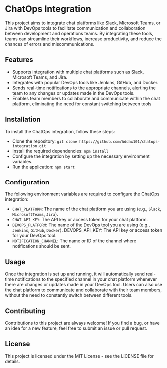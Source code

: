 # ChatOps Integration
This project aims to integrate chat platforms like Slack, Microsoft Teams, or Jira with DevOps tools to facilitate communication and collaboration between development and operations teams. By integrating these tools, teams can streamline their workflows, increase productivity, and reduce the chances of errors and miscommunications.

## Features
- Supports integration with multiple chat platforms such as Slack, Microsoft Teams, and Jira.
- Integrates with popular DevOps tools like Jenkins, GitHub, and Docker.
- Sends real-time notifications to the appropriate channels, alerting the team to any changes or updates made in the DevOps tools.
- Enables team members to collaborate and communicate within the chat platform, eliminating the need for constant switching between tools

## Installation
To install the ChatOps integration, follow these steps:

- Clone the repository: `git clone https://github.com/Addax101/chatops-integration.git`
- Install the required dependencies: `npm install`
- Configure the integration by setting up the necessary environment variables.
- Run the application: `npm start`

## Configuration
The following environment variables are required to configure the ChatOps integration:

* `CHAT_PLATFORM`: The name of the chat platform you are using (e.g., `Slack`, `MicrosoftTeams`, `Jira`).
* `CHAT_API_KEY`: The API key or access token for your chat platform.
* `DEVOPS_PLATFORM`: The name of the DevOps tool you are using (e.g., `Jenkins`, `GitHub`, `Docker`).
DEVOPS_API_KEY: The API key or access token for your DevOps tool.
* `NOTIFICATION_CHANNEL`: The name or ID of the channel where notifications should be sent.


## Usage

Once the integration is set up and running, it will automatically send real-time notifications to the specified channel in your chat platform whenever there are changes or updates made in your DevOps tool. Users can also use the chat platform to communicate and collaborate with their team members, without the need to constantly switch between different tools.

## Contributing

Contributions to this project are always welcome! If you find a bug, or have an idea for a new feature, feel free to submit an issue or pull request.

## License

This project is licensed under the MIT License - see the LICENSE file for details.
